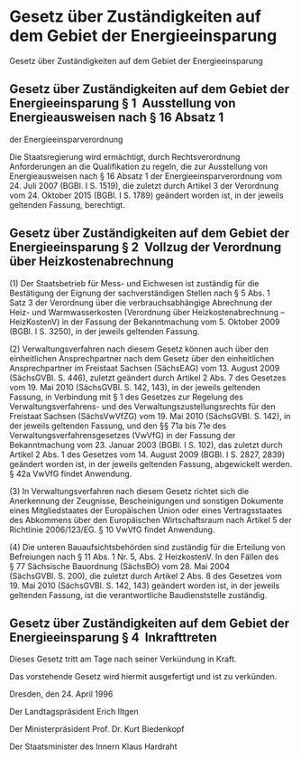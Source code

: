 # Gesetz über Zuständigkeiten auf dem Gebiet der Energieeinsparung

Gesetz über Zuständigkeiten auf dem Gebiet der Energieeinsparung

## Gesetz über Zuständigkeiten auf dem Gebiet der Energieeinsparung § 1  Ausstellung von Energieausweisen nach § 16 Absatz 1
der Energieeinsparverordnung

Die Staatsregierung wird ermächtigt, durch Rechtsverordnung Anforderungen an die Qualifikation zu regeln, die zur Ausstellung von Energieausweisen nach § 16 Absatz 1 der  Energieeinsparverordnung vom 24. Juli 2007 (BGBl. I S. 1519), die zuletzt durch Artikel 3 der Verordnung vom 24. Oktober 2015 (BGBl. I S. 1789) geändert worden ist, in der jeweils geltenden Fassung, berechtigt.


## Gesetz über Zuständigkeiten auf dem Gebiet der Energieeinsparung § 2  Vollzug der Verordnung über Heizkostenabrechnung

(1) Der Staatsbetrieb für Mess- und Eichwesen ist zuständig für die Bestätigung der Eignung der sachverständigen Stellen nach § 5 Abs. 1 Satz 3 der Verordnung über die verbrauchsabhängige Abrechnung der Heiz- und Warmwasserkosten (Verordnung über Heizkostenabrechnung – HeizKostenV) in der Fassung der Bekanntmachung vom 5. Oktober 2009 (BGBl. I S. 3250), in der jeweils geltenden Fassung.

(2) Verwaltungsverfahren nach diesem Gesetz können auch über den einheitlichen Ansprechpartner nach dem Gesetz über den einheitlichen Ansprechpartner im Freistaat Sachsen (SächsEAG) vom 13. August 2009 (SächsGVBl. S. 446), zuletzt geändert durch Artikel 2 Abs. 7 des Gesetzes vom 19. Mai 2010 (SächsGVBl. S. 142, 143), in der jeweils geltenden Fassung, in Verbindung mit § 1 des Gesetzes zur Regelung des Verwaltungsverfahrens- und des Verwaltungszustellungsrechts für den Freistaat Sachsen (SächsVwVfZG) vom 19. Mai 2010 (SächsGVBl. S. 142), in der jeweils geltenden Fassung, und den §§ 71a bis 71e des Verwaltungsverfahrensgesetzes (VwVfG) in der Fassung der Bekanntmachung vom 23. Januar 2003 (BGBl. I S. 102), das zuletzt durch Artikel 2 Abs. 1 des Gesetzes vom 14. August 2009 (BGBl. I S. 2827, 2839) geändert worden ist, in der jeweils geltenden Fassung, abgewickelt werden. § 42a          VwVfG findet Anwendung.

(3) In Verwaltungsverfahren nach diesem Gesetz richtet sich die Anerkennung der Zeugnisse, Bescheinigungen und sonstigen Dokumente eines Mitgliedstaates der Europäischen Union oder eines Vertragsstaates des Abkommens über den Europäischen Wirtschaftsraum nach Artikel 5 der Richtlinie 2006/123/EG. § 10          VwVfG findet Anwendung.

(4) Die unteren Bauaufsichtsbehörden sind zuständig für die Erteilung von Befreiungen nach § 11 Abs. 1 Nr. 5, Abs. 2           HeizkostenV. In den Fällen des § 77 Sächsische Bauordnung (SächsBO) vom 28. Mai 2004 (SächsGVBl. S. 200), die zuletzt durch Artikel 2 Abs. 8 des Gesetzes vom 19. Mai 2010 (SächsGVBl. S. 142, 143) geändert worden ist, in der jeweils geltenden Fassung, ist die verantwortliche Baudienststelle zuständig.


## Gesetz über Zuständigkeiten auf dem Gebiet der Energieeinsparung § 4  Inkrafttreten

Dieses Gesetz tritt am Tage nach seiner Verkündung in Kraft.

Das vorstehende Gesetz wird hiermit ausgefertigt und ist zu verkünden.

Dresden, den 24. April 1996

Der Landtagspräsident 
         Erich Iltgen

Der Ministerpräsident 
         Prof. Dr. Kurt Biedenkopf

Der Staatsminister des Innern 
         Klaus Hardraht

